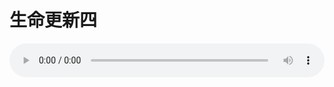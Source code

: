 # 生命更新四

<audio style="width: 100%;" preload="false" controls controlslist="nodownload"><source src="//cdn.simai.ml/audio/mp3/old/18898.mp3" type="audio/mpeg">Your browser does not support the audio element.</audio>


